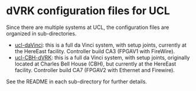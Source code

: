dVRK configuration files for UCL
=================================

Since there are multiple systems at UCL, the configuration files are
organized in sub-directories.

* [ucl-daVinci](ucl-daVinci/README.md): this is a full da Vinci system, with setup joints, currently at the HereEast facility. Controller build CA3 (FPGAV1 with FireWire).
* [ucl-CBH-dVRK](ucl-CBH-dVRK/README.md):  this is a full da Vinci system, with setup joints, originally located at Charles Bell House (CBH), but currently at the HereEast facility. Controller build CA7 (FPGAV2 with Ethernet and Firewire).

See the README in each sub-directory for further details.
